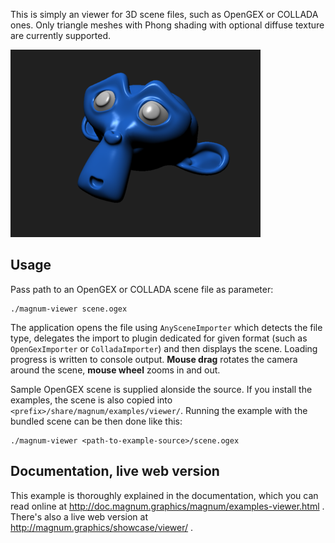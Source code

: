 This is simply an viewer for 3D scene files, such as OpenGEX or COLLADA ones.
Only triangle meshes with Phong shading with optional diffuse texture are
currently supported.

![Viewer](viewer.png)

Usage
-----

Pass path to an OpenGEX or COLLADA scene file as parameter:

    ./magnum-viewer scene.ogex

The application opens the file using `AnySceneImporter` which detects the file
type, delegates the import to plugin dedicated for given format (such as
`OpenGexImporter` or `ColladaImporter`) and then displays the scene. Loading
progress is written to console output. **Mouse drag** rotates the camera around
the scene, **mouse wheel** zooms in and out.

Sample OpenGEX scene is supplied alonside the source. If you install the
examples, the scene is also copied into `<prefix>/share/magnum/examples/viewer/`.
Running the example with the bundled scene can be then done like this:

    ./magnum-viewer <path-to-example-source>/scene.ogex

Documentation, live web version
-------------------------------

This example is thoroughly explained in the documentation, which you can read
online at http://doc.magnum.graphics/magnum/examples-viewer.html . There's also
a live web version at http://magnum.graphics/showcase/viewer/ .
